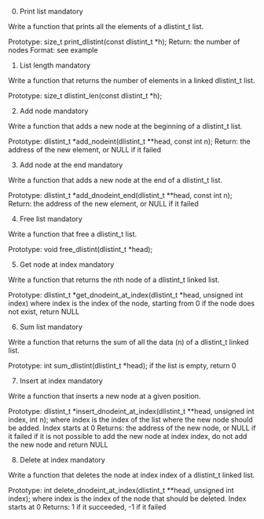 0. Print list mandatory

Write a function that prints all the elements of a dlistint_t list.

Prototype: size_t print_dlistint(const dlistint_t *h);
Return: the number of nodes
Format: see example

1. List length mandatory

Write a function that returns the number of elements in a linked dlistint_t list.

Prototype: size_t dlistint_len(const dlistint_t *h);

2. Add node mandatory

Write a function that adds a new node at the beginning of a dlistint_t list.

Prototype: dlistint_t *add_nodeint(dlistint_t **head, const int n);
Return: the address of the new element, or NULL if it failed

3. Add node at the end mandatory

Write a function that adds a new node at the end of a dlistint_t list.

Prototype: dlistint_t *add_dnodeint_end(dlistint_t **head, const int n);
Return: the address of the new element, or NULL if it failed

4. Free list mandatory

Write a function that free a dlistint_t list.

Prototype: void free_dlistint(dlistint_t *head);

5. Get node at index mandatory

Write a function that returns the nth node of a dlistint_t linked list.

Prototype: dlistint_t *get_dnodeint_at_index(dlistint_t *head, unsigned int index)
where index is the index of the node, starting from 0
if the node does not exist, return NULL

6. Sum list mandatory

Write a function that returns the sum of all the data (n) of a dlistint_t linked list.

Prototype: int sum_dlistint(dlistint_t *head);
if the list is empty, return 0

7. Insert at index mandatory

Write a function that inserts a new node at a given position.

Prototype: dlistint_t *insert_dnodeint_at_index(dlistint_t **head, unsigned int index, int n);
where index is the index of the list where the new node should be added. Index starts at 0
Returns: the address of the new node, or NULL if it failed
if it is not possible to add the new node at index index, do not add the new node and return NULL

8. Delete at index mandatory

Write a function that deletes the node at index index of a dlistint_t linked list.

Prototype: int delete_dnodeint_at_index(dlistint_t **head, unsigned int index);
where index is the index of the node that should be deleted. Index starts at 0
Returns: 1 if it succeeded, -1 if it failed

